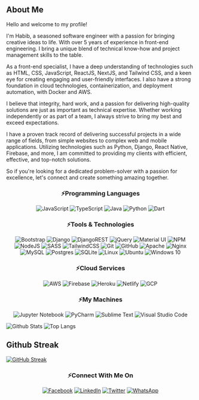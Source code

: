 <h2 align="left">About Me</h2>
<div align="left">
<p>Hello and welcome to my profile!</p>

<p>I'm Habib, a seasoned software engineer with a passion for bringing creative ideas to life. With over 5 years of experience in front-end engineering. I bring a unique blend of technical know-how and project management skills to the table.</p>

<p>As a front-end specialist, I have a deep understanding of technologies such as HTML, CSS, JavaScript, ReactJS, NextJS, and Tailwind CSS, and a keen eye for creating engaging and user-friendly interfaces. I also have a strong foundation in cloud technologies, containerization, and deployment automation, with Docker and AWS.</p>

<p>I believe that integrity, hard work, and a passion for delivering high-quality solutions are just as important as technical expertise. Whether working independently or as part of a team, I always strive to bring my best and exceed expectations.</p>

<p>I have a proven track record of delivering successful projects in a wide range of fields, from simple websites to complex web and mobile applications. Utilizing technologies such as Python, Django, React Native, Firebase, and more, I am committed to providing my clients with efficient, effective, and top-notch solutions.</p>

<p>So if you're looking for a dedicated problem-solver with a passion for excellence, let's connect and create something amazing together.</p>
</div>

<h3 align="center">⚡Programming Languages</h3>
<p align="center">
  <img
    alt="JavaScript"
    src="https://img.shields.io/badge/javascript-%23323330.svg?style=for-the-badge&logo=javascript&logoColor=%23F7DF1E"
  />
  <img
    alt="TypeScript"
    src="https://img.shields.io/badge/typescript-%23007ACC.svg?style=for-the-badge&logo=typescript&logoColor=white"
  />
  <img
    alt="Java"
    src="https://img.shields.io/badge/java-%23ED8B00.svg?style=for-the-badge&logo=java&logoColor=white"
  />
  <img
    alt="Python"
    src="https://img.shields.io/badge/python-3670A0?style=for-the-badge&logo=python&logoColor=ffdd54"
  />
  <img
    alt="Dart"
    src="https://img.shields.io/badge/dart-%230175C2.svg?style=for-the-badge&logo=dart&logoColor=white"
  />
</p>

<h3 align="center">⚡Tools & Technologies</h3>
<p align="center">
  <img
    alt="Bootstrap"
    src="https://img.shields.io/badge/bootstrap-%23563D7C.svg?style=for-the-badge&logo=bootstrap&logoColor=white"
  />
  <img
    alt="Django"
    src="https://img.shields.io/badge/django-%23092E20.svg?style=for-the-badge&logo=django&logoColor=white"
  />
  <img
    alt="DjangoREST"
    src="https://img.shields.io/badge/DJANGO-REST-ff1709?style=for-the-badge&logo=django&logoColor=white&color=ff1709&labelColor=gray"
  />
  <img
    alt="jQuery"
    src="https://img.shields.io/badge/jquery-%230769AD.svg?style=for-the-badge&logo=jquery&logoColor=white"
  />
  <img
    alt="Material UI"
    src="https://img.shields.io/badge/materialui-%230081CB.svg?style=for-the-badge&logo=material-ui&logoColor=white"
  />
  <img
    alt="NPM"
    src="https://img.shields.io/badge/NPM-%23000000.svg?style=for-the-badge&logo=npm&logoColor=white"
  />
  <img
    alt="NodeJS"
    src="https://img.shields.io/badge/node.js-%2343853D.svg?style=for-the-badge&logo=node.js&logoColor=white"
  />
  <img
    alt="SASS"
    src="https://img.shields.io/badge/SASS-hotpink.svg?style=for-the-badge&logo=SASS&logoColor=white"
  />
  <img
    alt="TailwindCSS"
    src="https://img.shields.io/badge/tailwindcss-%2338B2AC.svg?style=for-the-badge&logo=tailwind-css&logoColor=white"
  />
  <img
    alt="Git"
    src="https://img.shields.io/badge/git-%23F05033.svg?style=for-the-badge&logo=git&logoColor=white"
  />
  <img
    alt="GitHub"
    src="https://img.shields.io/badge/github-%23121011.svg?style=for-the-badge&logo=github&logoColor=white"
  />
  <img
    alt="Apache"
    src="https://img.shields.io/badge/apache-%23D42029.svg?style=for-the-badge&logo=apache&logoColor=white"
  />
  <img
    alt="Nginx"
    src="https://img.shields.io/badge/nginx-%23009639.svg?style=for-the-badge&logo=nginx&logoColor=white"
  />
  <img
    alt="MySQL"
    src="https://img.shields.io/badge/mysql-%2300f.svg?style=for-the-badge&logo=mysql&logoColor=white"
  />
  <img
    alt="Postgres"
    src="https://img.shields.io/badge/postgres-%23316192.svg?style=for-the-badge&logo=postgresql&logoColor=white"
  />
  <img
    alt="SQLite"
    src="https://img.shields.io/badge/sqlite-%2307405e.svg?style=for-the-badge&logo=sqlite&logoColor=white"
  />
  <img
    alt="Linux"
    src="https://img.shields.io/badge/Linux-FCC624?style=for-the-badge&logo=linux&logoColor=black"
  />
  <img
    alt="Ubuntu"
    src="https://img.shields.io/badge/Ubuntu-E95420?style=for-the-badge&logo=ubuntu&logoColor=white"
  />
  <img
    alt="Windows 10"
    src="https://img.shields.io/badge/Windows-0078D6?style=for-the-badge&logo=windows&logoColor=white"
  />
</p>

<h3 align="center">⚡Cloud Services</h3>
<p align="center">
  <img
    alt="AWS"
    src="https://img.shields.io/badge/AWS-%23FF9900.svg?style=for-the-badge&logo=amazon-aws&logoColor=white"
  />
  <img
    alt="Firebase"
    src="https://img.shields.io/badge/firebase-%23039BE5.svg?style=for-the-badge&logo=firebase"
  />
  <img
    alt="Heroku"
    src="https://img.shields.io/badge/heroku-%23430098.svg?style=for-the-badge&logo=heroku&logoColor=white"
  />
  <img
    alt="Netlify"
    src="https://img.shields.io/badge/netlify-%23000000.svg?style=for-the-badge&logo=netlify&logoColor=#00C7B7"
  />
  <img
    alt="GCP"
    src="https://img.shields.io/badge/gcp-%23000000.svg?style=for-the-badge&logo=gcp&logoColor=#00C7B7"
  />
</p>

<h3 align="center">⚡My Machines</h3>
<p align="center">
  <img
    alt="Jupyter Notebook"
    src="https://img.shields.io/badge/jupyter-%23FA0F00.svg?style=for-the-badge&logo=jupyter&logoColor=white"
  />
  <img
    alt="PyCharm"
    src="https://img.shields.io/badge/pycharm-143?style=for-the-badge&logo=pycharm&logoColor=black&color=black&labelColor=green"
  />
  <img
    alt="Sublime Text"
    src="https://img.shields.io/badge/sublime_text-%23575757.svg?style=for-the-badge&logo=sublime-text&logoColor=important"
  />
  <img
    alt="Visual Studio Code"
    src="https://img.shields.io/badge/VisualStudioCode-0078d7.svg?style=for-the-badge&logo=visual-studio-code&logoColor=white"
  />
</p>

![Github
Stats](https://github-readme-stats.vercel.app/api?username=oyerohabib&count_private=true&show_icons=true&include_all_commits=true)
![Top
Langs](https://github-readme-stats.vercel.app/api/top-langs/?username=oyerohabib&hide=TeX&layout=compact)
## Github Streak
[![GitHub Streak](https://github-readme-streak-stats.herokuapp.com?user=Ubaydah&theme=dark&hide_border=true)](https://git.io/streak-stats)

<h3 align="center">⚡Connect With Me On</h3>
<p align="center">
  <a href="https://facebook.com/habib.oyero/"
    ><img
      alt="Facebook"
      src="https://img.shields.io/badge/Facebook-%231877F2.svg?style=for-the-badge&logo=Facebook&logoColor=white"
  /></a>
  <a href="https://www.linkedin.com/in/oyerohabib/"
    ><img
      alt="LinkedIn"
      src="https://img.shields.io/badge/linkedin-%230077B5.svg?style=for-the-badge&logo=linkedin&logoColor=white"
  /></a>
  <a href="https://twitter.com/HabibOyero"
    ><img
      alt="Twitter"
      src="https://img.shields.io/badge/twitter-%230077B5.svg?style=for-the-badge&logo=Twitter&logoColor=white"
  /></a>
  <a href="https://wa.me/+2347019951241"
    ><img
      alt="WhatsApp"
      src="https://img.shields.io/badge/WhatsApp-25D366?style=for-the-badge&logo=whatsapp&logoColor=white"
  /></a>
</p>
